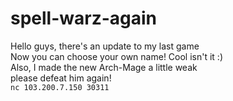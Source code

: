 # spell-warz-again

Hello guys, there's an update to my last game<br>
Now you can choose your own name! Cool isn't it :)<br>
Also, I made the new Arch-Mage a little weak<br>
please defeat him again!<br>
`nc 103.200.7.150 30311`
